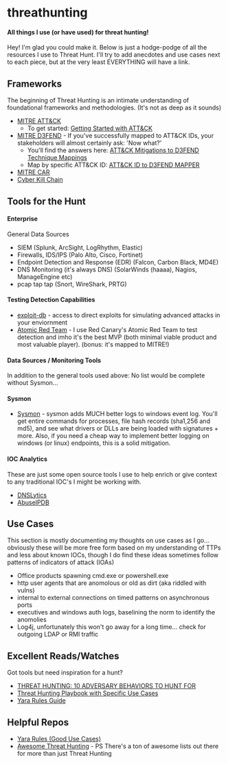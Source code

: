 # threathunting
<h4>All things I use (or have used) for threat hunting!</h4>
<p>Hey! I'm glad you could make it. Below is just a hodge-podge of all the resources I use to Threat Hunt. I'll try to add anecdotes and use cases next to each piece, but at the very least EVERYTHING will have a link.

<h2>Frameworks</h2>
<p>The beginning of Threat Hunting is an intimate understanding of foundational frameworks and methodologies. (It's not as deep as it sounds)</p>

- [MITRE ATT&CK](https://attack.mitre.org)
    - To get started: [Getting Started with ATT&CK](https://medium.com/mitre-attack/getting-started/home)
- [MITRE D3FEND](https://d3fend.mitre.org) - If you've successfully mapped to ATT&CK IDs, your stakeholders will almost certainly ask: 'Now what?'
    - You'll find the answers here: [ATT&CK Mitigations to D3FEND Technique Mappings](https://d3fend.mitre.org/mappings/attack-mitigations)
    - Map by specific ATT&CK ID: [ATT&CK ID to D3FEND MAPPER](https://d3fend.mitre.org/tools/attack-mapper)
- [MITRE CAR](https://car.mitre.org/)
- [Cyber Kill Chain](https://www.lockheedmartin.com/en-us/capabilities/cyber/cyber-kill-chain.html)

<h2>Tools for the Hunt</h2>
<h4>Enterprise</h4>
General Data Sources

- SIEM (Splunk, ArcSight, LogRhythm, Elastic)
- Firewalls, IDS/IPS (Palo Alto, Cisco, Fortinet)
- Endpoint Detection and Response (EDR) (Falcon, Carbon Black, MD4E)
- DNS Monitoring (it's always DNS) (SolarWinds (haaaa), Nagios, ManageEngine etc)
- pcap tap tap (Snort, WireShark, PRTG)


<h4>Testing Detection Capabilities</h4>

- [exploit-db](https://www.exploit-db.com/) - access to direct exploits for simulating advanced attacks in your enviornment
- [Atomic Red Team](https://github.com/redcanaryco/atomic-red-team) - I use Red Canary's Atomic Red Team to test detection and imho it's the best MVP (both minimal viable product and most valuable player). (bonus: it's mapped to MITRE!) 

<h4>Data Sources / Monitoring Tools</h4>

In addition to the general tools used above: No list would be complete without Sysmon...

<h4>Sysmon</h4>

- [Sysmon](https://docs.microsoft.com/en-us/sysinternals/downloads/sysmon) - sysmon adds MUCH better logs to windows event log. You'll get entire commands for processes, file hash records (sha1,256 and md5), and see what drivers or DLLs are being loaded with signatures + more. Also, if you need a cheap way to implement better logging on windows (or linux) endpoints, this is a solid mitigation. 


<h4>IOC Analytics</h4>
<p>These are just some open source tools I use to help enrich or give context to any traditional IOC's I might be working with.</p>

- [DNSLytics](https://dnslytics.com/)
- [AbuseIPDB](https://www.abuseipdb.com/)

<h2>Use Cases</h2>

This section is mostly documenting my thoughts on use cases as I go... obviously these will be more free form based on my understanding of TTPs and less about known IOCs, though I do find these ideas sometimes follow patterns of indicators of attack (IOAs)

- Office products spawning cmd.exe or powershell.exe
- http user agents that are anomolous or old as dirt (aka riddled with vulns)
- internal to external connections on timed patterns on asynchronous ports
- executives and windows auth logs, baselining the norm to identify the anomolies
- Log4j, unfortunately this won't go away for a long time... check for outgoing LDAP or RMI traffic

<h2>Excellent Reads/Watches</h2>
<p>Got tools but need inspiration for a hunt?</p>

- [THREAT HUNTING: 10 ADVERSARY BEHAVIORS TO HUNT FOR](https://www.cybersecurity-insiders.com/threat-hunting-10-adversary-behaviors-to-hunt-for/)
- [Threat Hunting Playbook with Specific Use Cases](https://cdn2.hubspot.net/hubfs/2539398/Rank%20Software_Threat%20Hunting%20Playbook.pdf)
- [Yara Rules Guide](https://www.varonis.com/blog/yara-rules)

<h2>Helpful Repos</h2>

- [Yara Rules (Good Use Cases)](https://github.com/Yara-Rules/rules)
- [Awesome Threat Hunting](https://github.com/0x4D31/awesome-threat-detection) - PS There's a ton of awesome lists out there for more than just Threat Hunting
